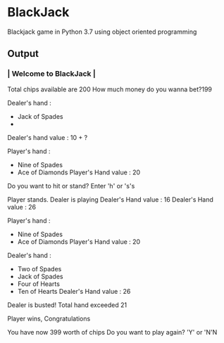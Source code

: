 # BlackJack
Blackjack game in Python 3.7 using object oriented programming

## Output

### | Welcome to BlackJack |


Total chips available are 200
How much money do you wanna bet?199

Dealer's hand : 
- Jack of Spades
- <Hidden Card>
Dealer's hand value : 10 + ?

Player's hand : 
- Nine of Spades
- Ace of Diamonds
Player's Hand value : 20

Do you want to hit or stand? Enter 'h' or 's's

Player stands. Dealer is playing
Dealer's Hand value : 16
Dealer's Hand value : 26

Player's hand : 
- Nine of Spades
- Ace of Diamonds
Player's Hand value : 20

Dealer's hand : 
- Two of Spades
- Jack of Spades
- Four of Hearts
- Ten of Hearts
Dealer's Hand value : 26

Dealer is busted! Total hand exceeded 21

Player wins, Congratulations

You have now 399 worth of chips
Do you want to play again? 'Y' or 'N'N

